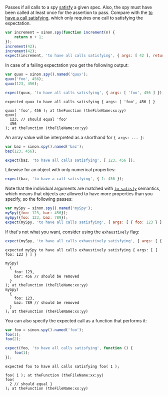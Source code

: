 Passes if all calls to a spy [satisfy](http://unexpected.js.org/assertions/any/to-satisfy/) a given spec.
Also, the spy must have been called at least once for the assertion to pass.
Compare with the [to have a call satisfying](../to-have-a-call-satisfying/),
which only requires one call to satisfying the expectation.

```js
var increment = sinon.spy(function increment(n) {
    return n + 1;
});
increment(42);
increment(42);
expect(increment, 'to have all calls satisfying', { args: [ 42 ], returnValue: 43 });
```

In case of a failing expectation you get the following output:

```js
var quux = sinon.spy().named('quux');
quux('foo', 456);
quux(123, 456);

expect(quux, 'to have all calls satisfying', { args: [ 'foo', 456 ] });
```

```output
expected quux to have all calls satisfying { args: [ 'foo', 456 ] }

quux( 'foo', 456 ); at theFunction (theFileName:xx:yy)
quux(
  123, // should equal 'foo'
  456
); at theFunction (theFileName:xx:yy)
```

An array value will be interpreted as a shorthand for `{ args: ... }`:

```js
var baz = sinon.spy().named('baz');
baz(123, 456);

expect(baz, 'to have all calls satisfying', [ 123, 456 ]);
```

Likewise for an object with only numerical properties:

```js
expect(baz, 'to have a call satisfying', { 1: 456 });
```

Note that the individual arguments are matched with
[`to satisfy`](http://unexpected.js.org/assertions/any/to-satisfy/)
semantics, which means that objects are allowed to have more properties than you
specify, so the following passes:

```js
var mySpy = sinon.spy().named('mySpy');
mySpy({foo: 123, bar: 456});
mySpy({foo: 123, baz: 789});
expect(mySpy, 'to have all calls satisfying', { args: [ { foo: 123 } ] });
```

If that's not what you want, consider using the `exhaustively` flag:

```js
expect(mySpy, 'to have all calls exhaustively satisfying', { args: [ { foo: 123 } ] });
```

```output
expected mySpy to have all calls exhaustively satisfying { args: [ { foo: 123 } ] }

mySpy(
  {
    foo: 123,
    bar: 456 // should be removed
  }
); at theFunction (theFileName:xx:yy)
mySpy(
  {
    foo: 123,
    baz: 789 // should be removed
  }
); at theFunction (theFileName:xx:yy)
```

You can also specify the expected call as a function that performs it:

```js
var foo = sinon.spy().named('foo');
foo(1);
foo(2);

expect(foo, 'to have all calls satisfying', function () {
    foo(1);
});
```

```output
expected foo to have all calls satisfying foo( 1 );

foo( 1 ); at theFunction (theFileName:xx:yy)
foo(
  2 // should equal 1
); at theFunction (theFileName:xx:yy)
```
